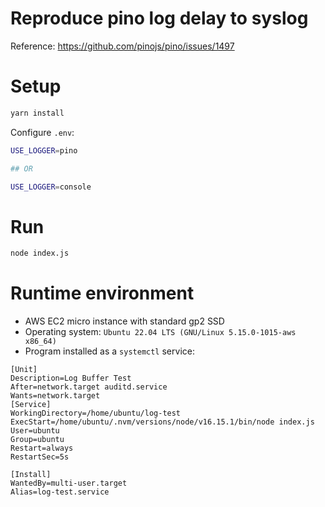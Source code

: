 # Reproduce pino log delay to syslog

Reference: https://github.com/pinojs/pino/issues/1497

# Setup
```sh
yarn install
```

Configure `.env`:
```sh
USE_LOGGER=pino

## OR 

USE_LOGGER=console
```

# Run
```sh
node index.js
```

# Runtime environment
- AWS EC2 micro instance with standard gp2 SSD
- Operating system: `Ubuntu 22.04 LTS (GNU/Linux 5.15.0-1015-aws x86_64)`
- Program installed as a `systemctl` service:

```
[Unit]
Description=Log Buffer Test
After=network.target auditd.service
Wants=network.target
[Service]
WorkingDirectory=/home/ubuntu/log-test
ExecStart=/home/ubuntu/.nvm/versions/node/v16.15.1/bin/node index.js
User=ubuntu
Group=ubuntu
Restart=always
RestartSec=5s

[Install]
WantedBy=multi-user.target
Alias=log-test.service
```
